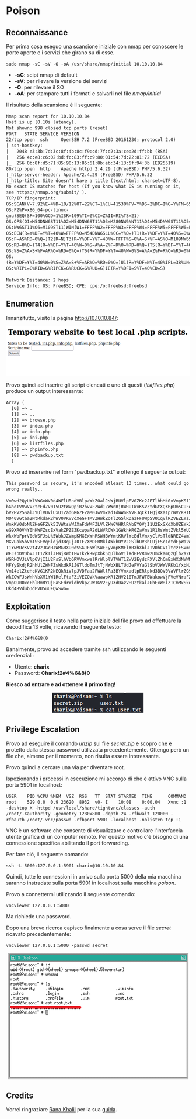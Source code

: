 # Poison

## Reconnaissance

Per prima cosa eseguo una scansione iniziale con nmap per conoscere le porte aperte e i servizi che girano su di esse.

```text
sudo nmap -sC -sV -O -oA /usr/share/nmap/initial 10.10.10.84
```

* **-sC**: scipt nmap di default
* **-sV**: per rilevare la versione dei servizi
* **-O**: per rilevare il SO
* **-oA**: per stampare tutti i formati e salvarli nel file _nmap/initial_

Il risultato della scansione è il seguente:

```text
Nmap scan report for 10.10.10.84
Host is up (0.10s latency).
Not shown: 998 closed tcp ports (reset)
PORT   STATE SERVICE VERSION
22/tcp open  ssh     OpenSSH 7.2 (FreeBSD 20161230; protocol 2.0)
| ssh-hostkey:
|   2048 e3:3b:7d:3c:8f:4b:8c:f9:cd:7f:d2:3a:ce:2d:ff:bb (RSA)
|   256 4c:e8:c6:02:bd:fc:83:ff:c9:80:01:54:7d:22:81:72 (ECDSA)
|_  256 0b:8f:d5:71:85:90:13:85:61:8b:eb:34:13:5f:94:3b (ED25519)
80/tcp open  http    Apache httpd 2.4.29 ((FreeBSD) PHP/5.6.32)
|_http-server-header: Apache/2.4.29 (FreeBSD) PHP/5.6.32
|_http-title: Site doesn't have a title (text/html; charset=UTF-8).
No exact OS matches for host (If you know what OS is running on it, see https://nmap.org/submit/ ).
TCP/IP fingerprint:
OS:SCAN(V=7.92%E=4%D=10/12%OT=22%CT=1%CU=41530%PV=Y%DS=2%DC=I%G=Y%TM=6527A9
OS:F2%P=x86_64-pc-linux-gnu)SEQ(SP=100%GCD=1%ISR=109%TI=Z%CI=Z%II=RI%TS=21)
OS:OPS(O1=M54DNW6ST11%O2=M54DNW6ST11%O3=M280NW6NNT11%O4=M54DNW6ST11%O5=M218
OS:NW6ST11%O6=M109ST11)WIN(W1=FFFF%W2=FFFF%W3=FFFF%W4=FFFF%W5=FFFF%W6=FFFF)
OS:ECN(R=Y%DF=Y%T=40%W=FFFF%O=M54DNW6SLL%CC=Y%Q=)T1(R=Y%DF=Y%T=40%S=O%A=S+%
OS:F=AS%RD=0%Q=)T2(R=N)T3(R=Y%DF=Y%T=40%W=FFFF%S=O%A=S+%F=AS%O=M109NW6ST11%
OS:RD=0%Q=)T4(R=Y%DF=Y%T=40%W=0%S=A%A=Z%F=R%O=%RD=0%Q=)T5(R=Y%DF=Y%T=40%W=0
OS:%S=Z%A=S+%F=AR%O=%RD=0%Q=)T6(R=Y%DF=Y%T=40%W=0%S=A%A=Z%F=R%O=%RD=0%Q=)T7
OS:(R=Y%DF=Y%T=40%W=0%S=Z%A=S+%F=AR%O=%RD=0%Q=)U1(R=Y%DF=N%T=40%IPL=38%UN=0
OS:%RIPL=G%RID=G%RIPCK=G%RUCK=G%RUD=G)IE(R=Y%DFI=S%T=40%CD=S)

Network Distance: 2 hops
Service Info: OS: FreeBSD; CPE: cpe:/o:freebsd:freebsd
```

## Enumeration

Innanzitutto, visito la pagina http://10.10.10.84/:

<p align="center">
  <img src="/Immagini/Linux-Box/Poison/poison-1.png" />
</p>

Provo quindi ad inserire gli script elencati e uno di questi (_listfiles.php_) produce un output interessante:

```text
Array (
  [0] => .
  [1] => ..
  [2] => browse.php
  [3] => index.php
  [4] => info.php
  [5] => ini.php
  [6] => listfiles.php
  [7] => phpinfo.php
  [8] => pwdbackup.txt
  )
```

Provo ad insererire nel form "pwdbackup.txt" e ottengo il seguente output:

```text
This password is secure, it's encoded atleast 13 times.. what could go wrong really..

Vm0wd2QyUXlVWGxWV0d4WFlURndVRlpzWkZOalJsWjBUVlpPV0ZKc2JETlhhMk0xVmpKS1IySkVU bGhoTVVwVVZtcEdZV015U2tWVQpiR2hvVFZWd1ZWWnRjRWRUTWxKSVZtdGtXQXBpUm5CUFdWZDBS bVZHV25SalJYUlVUVlUxU1ZadGRGZFZaM0JwVmxad1dWWnRNVFJqCk1EQjRXa1prWVZKR1NsVlVW M040VGtaa2NtRkdaR2hWV0VKVVdXeGFTMVZHWkZoTlZGSlRDazFFUWpSV01qVlRZVEZLYzJOSVRs WmkKV0doNlZHeGFZVk5IVWtsVWJXaFdWMFZLVlZkWGVHRlRNbEY0VjI1U2ExSXdXbUZEYkZwelYy eG9XR0V4Y0hKWFZscExVakZPZEZKcwpaR2dLWVRCWk1GWkhkR0ZaVms1R1RsWmtZVkl5YUZkV01G WkxWbFprV0dWSFJsUk5WbkJZVmpKMGExWnRSWHBWYmtKRVlYcEdlVmxyClVsTldNREZ4Vm10NFYw MXVUak5hVm1SSFVqRldjd3BqUjJ0TFZXMDFRMkl4WkhOYVJGSlhUV3hLUjFSc1dtdFpWa2w1WVVa T1YwMUcKV2t4V2JGcHJWMGRXU0dSSGJFNWlSWEEyVmpKMFlXRXhXblJTV0hCV1ltczFSVmxzVm5k WFJsbDVDbVJIT1ZkTlJFWjRWbTEwTkZkRwpXbk5qUlhoV1lXdGFVRmw2UmxkamQzQlhZa2RPVEZk WGRHOVJiVlp6VjI1U2FsSlhVbGRVVmxwelRrWlplVTVWT1ZwV2EydzFXVlZhCmExWXdNVWNLVjJ0 NFYySkdjR2hhUlZWNFZsWkdkR1JGTldoTmJtTjNWbXBLTUdJeFVYaGlSbVJWWVRKb1YxbHJWVEZT Vm14elZteHcKVG1KR2NEQkRiVlpJVDFaa2FWWllRa3BYVmxadlpERlpkd3BOV0VaVFlrZG9hRlZz WkZOWFJsWnhVbXM1YW1RelFtaFZiVEZQVkVaawpXR1ZHV210TmJFWTBWakowVjFVeVNraFZiRnBW VmpOU00xcFhlRmRYUjFaSFdrWldhVkpZUW1GV2EyUXdDazVHU2tkalJGbExWRlZTCmMxSkdjRFpO Ukd4RVdub3dPVU5uUFQwSwo=
```

## Exploitation

Come suggerisce il testo nella parte iniziale del file provo ad effettuare la decodifica 13 volte, ricavando il seguente testo:

```text
Charix!2#4%6&8(0
```

Banalmente, provo ad accedere tramite ssh utilizzando le seguenti credenziali:
  * Utente: **charix**
  * Password: **Charix!2#4%6&8(0**

**Riesco ad entrare e ad ottenere il primo flag!**

<p align="center">
  <img src="/Immagini/Linux-Box/Poison/poison-2.png" />
</p>

## Privilege Escalation

Provo ad eseguire il comando _unzip_ sul file _secret.zip_ e scopro che è protetto dalla stessa password utilizzata precedentemente. Ottengo però un file che, almeno per il momento, non risulta essere interessante.

Provo quindi a cercare una via per diventare root.

Ispezionando i processi in esecuzione mi accorgo di che è attivo VNC sulla porta 5901 in localhost:

```text
USER    PID %CPU %MEM  VSZ  RSS   TT  STAT STARTED  TIME      COMMAND
root    529 0.0  0.9 23620  8932  v0- I    10:08    0:00.04   Xvnc :1 -desktop X -httpd /usr/local/share/tightvnc/classes -auth /root/.Xauthority -geometry 1280x800 -depth 24 -rfbwait 120000 -rfbauth /root/.vnc/passwd -rfbport 5901 -localhost -nolisten tcp :1
```

VNC è un software che consente di visualizzare e controllare l'interfaccia utente grafica di un computer remoto. Per questo motivo c'è bisogno di una connessione specifica abilitando il port forwarding.

Per fare ciò, il seguente comando:

```text
ssh -L 5000:127.0.0.1:5901 charix@10.10.10.84
```

Quindi, tutte le connessioni in arrivo sulla porta 5000 della mia macchina saranno instradate sulla porta 5901 in localhost sulla macchina _poison_.

Provo a connettermi utilizzando il seguente comando:

```text
vncviewer 127.0.0.1:5000
```

Ma richiede una password.

Dopo una breve ricerca capisco finalmente a cosa serve il file _secret_ ricavato precedentemente:

```text
vncviewer 127.0.0.1:5000 -passwd secret
```

<p align="center">
  <img src="/Immagini/Linux-Box/Poison/poison-3.png" />
</p>


## Credits

Vorrei ringraziare [Rana Khalil](https://twitter.com/rana__khalil) per la sua [guida](https://rana-khalil.gitbook.io/hack-the-box-oscp-preparation/linux-boxes/poison-writeup-w-o-metasploit#0811).

